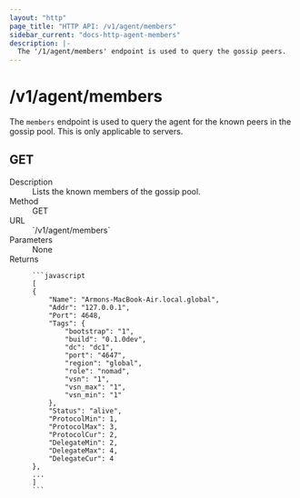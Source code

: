 ```yaml
---
layout: "http"
page_title: "HTTP API: /v1/agent/members"
sidebar_current: "docs-http-agent-members"
description: |-
  The '/1/agent/members' endpoint is used to query the gossip peers.
---
```


# /v1/agent/members

The `members` endpoint is used to query the agent for the known peers in
the gossip pool. This is only applicable to servers.

## GET

<dl>
  <dt>Description</dt>
  <dd>
    Lists the known members of the gossip pool.
  </dd>

  <dt>Method</dt>
  <dd>GET</dd>

  <dt>URL</dt>
  <dd>`/v1/agent/members`</dd>

  <dt>Parameters</dt>
  <dd>
    None
  </dd>

  <dt>Returns</dt>
  <dd>

    ```javascript
    [
    {
        "Name": "Armons-MacBook-Air.local.global",
        "Addr": "127.0.0.1",
        "Port": 4648,
        "Tags": {
            "bootstrap": "1",
            "build": "0.1.0dev",
            "dc": "dc1",
            "port": "4647",
            "region": "global",
            "role": "nomad",
            "vsn": "1",
            "vsn_max": "1",
            "vsn_min": "1"
        },
        "Status": "alive",
        "ProtocolMin": 1,
        "ProtocolMax": 3,
        "ProtocolCur": 2,
        "DelegateMin": 2,
        "DelegateMax": 4,
        "DelegateCur": 4
    },
    ...
    ]
    ```

  </dd>
</dl>


